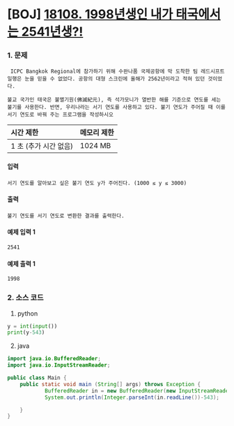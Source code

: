 # [BOJ] [18108. 1998년생인 내가 태국에서는 2541년생?!](https://www.acmicpc.net/problem/18108)

### 1. 문제

``` ICPC Bangkok Regional에 참가하기 위해 수완나품 국제공항에 막 도착한 팀 레드시프트 일행은 눈을 믿을 수 없었다. 공항의 대형 스크린에 올해가 2562년이라고 적혀 있던 것이었다.```

``` 불교 국가인 태국은 불멸기원(佛滅紀元), 즉 석가모니가 열반한 해를 기준으로 연도를 세는 불기를 사용한다. 반면, 우리나라는 서기 연도를 사용하고 있다. 불기 연도가 주어질 때 이를 서기 연도로 바꿔 주는 프로그램을 작성하시오 ```

| 시간 제한 | 메모리 제한 |
|:------|:-------| 
| 1 초 (추가 시간 없음)  | 1024 MB |


#### 입력

``` 서기 연도를 알아보고 싶은 불기 연도 y가 주어진다. (1000 ≤ y ≤ 3000) ```

#### 출력

``` 불기 연도를 서기 연도로 변환한 결과를 출력한다. ```


#### 예제 입력 1

```
2541
```

#### 예제 출력 1

```
1998
```


### 2. 소스 코드

1. python

```python
y = int(input())
print(y-543)
```

2. java

```java
import java.io.BufferedReader;
import java.io.InputStreamReader;

public class Main {
    public static void main (String[] args) throws Exception {
            BufferedReader in = new BufferedReader(new InputStreamReader(System.in));
            System.out.println(Integer.parseInt(in.readLine())-543);

    }
}

```


